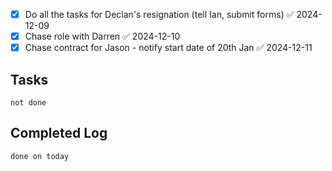 - [x] Do all the tasks for Declan's resignation (tell Ian, submit forms) ✅ 2024-12-09
- [x] Chase role with Darren ✅ 2024-12-10
- [x] Chase contract for Jason - notify start date of 20th Jan ✅ 2024-12-11
## Tasks
```tasks
not done
```

## Completed Log
```tasks
done on today
`````
